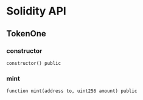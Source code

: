 # Solidity API

## TokenOne

### constructor

```solidity
constructor() public
```

### mint

```solidity
function mint(address to, uint256 amount) public
```

